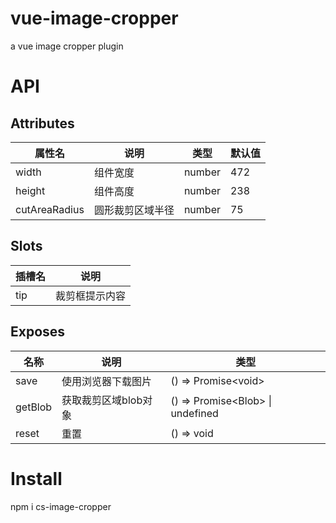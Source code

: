 # vue-image-cropper

a vue image cropper plugin

# API

## Attributes

<table>
    <thead>
        <tr>
            <th>属性名</th>
            <th>说明</th>
            <th>类型</th>
            <th>默认值</th>
        </tr>
    </thead>
    <tbody>
        <tr>
            <td>width</td>
            <td>组件宽度</td>
            <td>number</td>
            <td>472</td>
        </tr>
        <tr>
            <td>height</td>
            <td>组件高度</td>
            <td>number</td>
            <td>238</td>
        </tr>
        <tr>
            <td>cutAreaRadius</td>
            <td>圆形裁剪区域半径</td>
            <td>number</td>
            <td>75</td>
        </tr>
    </tbody>
</table>

## Slots

<table>
    <thead>
        <tr>
            <th>插槽名</th>
            <th>说明</th>
        </tr>
    </thead>
    <tbody>
        <tr>
            <td>tip</td>
            <td>裁剪框提示内容</td>
        </tr>
    </tbody>
</table>

## Exposes

<table>
    <thead>
        <tr>
            <th>名称</th>
            <th>说明</th>
            <th>类型</th>
        </tr>
    </thead>
    <tbody>
        <tr>
            <td>save</td>
            <td>使用浏览器下载图片</td>
            <td>() => Promise&lt;void&gt;</td>
        </tr>
        <tr>
            <td>getBlob</td>
            <td>获取裁剪区域blob对象</td>
            <td>() => Promise&lt;Blob&gt; | undefined</td>
        </tr>
        <tr>
            <td>reset</td>
            <td>重置</td>
            <td>() => void</td>
        </tr>
    </tbody>
</table>

# Install

npm i cs-image-cropper
